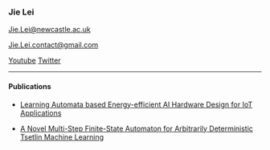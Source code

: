 
### Jie Lei

Jie.Lei@newcastle.ac.uk

Jie.Lei.contact@gmail.com

[Youtube](https://www.youtube.com/channel/UCbG3LTzpZPVncPePOpqxW9w0)    [Twitter](https://twitter.com/That_JieLei)

---
#### Publications

- [Learning Automata based Energy-efficient AI Hardware Design for IoT Applications](https://eprint.ncl.ac.uk/268038)

- [A Novel Multi-Step Finite-State Automaton for Arbitrarily Deterministic Tsetlin Machine Learning](https://arxiv.org/abs/2007.02114)
